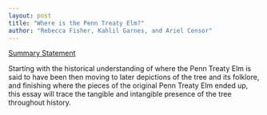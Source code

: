```yaml
---
layout: post
title: "Where is the Penn Treaty Elm?"
author: "Rebecca Fisher, Kahlil Garnes, and Ariel Censor"
---
```


<ins>Summary Statement</ins>

Starting with the historical understanding of where the Penn Treaty Elm is said to have been then moving to later depictions of the tree and its folklore, and finishing where the pieces of the original Penn Treaty Elm ended up, this essay will trace the tangible and intangible presence of the tree throughout history.

